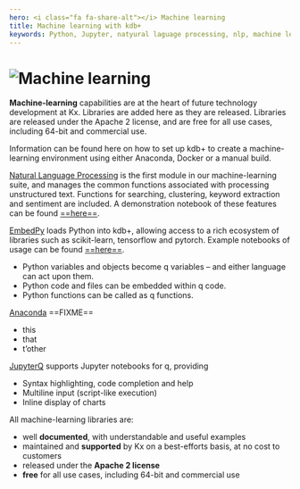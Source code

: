 ```yaml
---
hero: <i class="fa fa-share-alt"></i> Machine learning
title: Machine learning with kdb+
keywords: Python, Jupyter, natyural laguage processing, nlp, machine learning, ml, sentiment, Anaconda, Docker
---
```


# ![Machine learning](/img/ml.png)


**Machine-learning** capabilities are at the heart of future technology development at Kx. Libraries are added here as they are released. Libraries are released under the Apache 2 license, and are free for all use cases, including 64-bit and commercial use.

Information can be found here on how to set up kdb+ to create a machine-learning environment using either Anaconda, Docker or a manual build.

<i class="fa fa-share-alt"></i> [Natural Language Processing](nlp) is the first module in our machine-learning suite, and manages the common functions associated with processing unstructured text. Functions for searching, clustering, keyword extraction and sentiment are included. A demonstration notebook of these features can be found [==here==](FIXME).

<i class="fa fa-share-alt"></i> [EmbedPy](embedpy) loads Python into kdb+, allowing access to a rich ecosystem of libraries such as scikit-learn, tensorflow and pytorch. Example notebooks of usage can be found [==here==](FIXME).

-   Python variables and objects become q variables – and either language can act upon them. 
-   Python code and files can be embedded within q code.
-   Python functions can be called as q functions.

<i class="fa fa-share-alt"></i> [Anaconda](setup/#download-via-anaconda) ==FIXME==

-   this
-   that
-   t’other


<i class="fa fa-share-alt"></i> [JupyterQ](jupyterq/) supports Jupyter notebooks for q, providing

-   Syntax highlighting, code completion and help
-   Multiline input (script-like execution)
-   Inline display of charts


All machine-learning libraries are:

-   well **documented**, with understandable and useful examples
-   maintained and **supported** by Kx on a best-efforts basis, at no cost to customers
-   released under the **Apache 2 license**
-   **free** for all use cases, including 64-bit and commercial use
